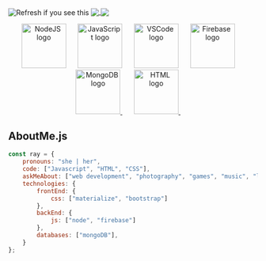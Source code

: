 <img align="center" src="https://k1rby.herokuapp.com/kirby" title="banner" alt="Refresh if you see this">
<a href="https://theiiiproject.firebaseapp.com">
    <img align="center" src="https://github-readme-stats.vercel.app/api?username=1rb&show_icons=true&include_all_commits=true&theme=github_dark&hide_border=true">
</a> 
<a href="https:theiiiproject.firebaseapp.com">
  <img align="center" src="https://github-readme-stats.vercel.app/api/top-langs/?username=inimicalpart&theme=github_dark&hide_border=true&include_all_commits=true">
</a>
<p align="center">
    <a href="https://nodejs.org"><img src="https://cdn.worldvectorlogo.com/logos/nodejs-icon.svg" width="90" height="90" alt="NodeJS logo" /></a>&nbsp;&nbsp;&nbsp;&nbsp;&nbsp;
    <a href="https://www.javascript.com"><img src="https://upload.wikimedia.org/wikipedia/commons/9/99/Unofficial_JavaScript_logo_2.svg" width="90" height="90" alt="JavaScript logo" /></a>&nbsp;&nbsp;&nbsp;&nbsp;&nbsp;
    <a href="https://code.visualstudio.com"><img src="https://upload.wikimedia.org/wikipedia/commons/9/9a/Visual_Studio_Code_1.35_icon.svg" width="90" height="90" alt="VSCode logo" /></a>&nbsp;&nbsp;&nbsp;&nbsp;&nbsp;
    <a href="https://firebase.com"><img src="https://cdn.worldvectorlogo.com/logos/firebase-1.svg" width="90" height="90" alt="Firebase logo" /></a>&nbsp;&nbsp;&nbsp;&nbsp;&nbsp; 
    <a href="https://mongodb.com"><img src="https://cdn.worldvectorlogo.com/logos/mongodb-icon-1.svg" width="90" height="90" alt="MongoDB logo" /> </a>&nbsp;&nbsp;&nbsp;&nbsp;&nbsp;
    <a href="https://developer.mozilla.org/en-US/docs/Web/HTML"><img src="https://cdn.worldvectorlogo.com/logos/html-1.svg" width="90" height="90" alt="HTML logo" /> </a>&nbsp;&nbsp;&nbsp;&nbsp;&nbsp;
</p>
    
## AboutMe.js

```javascript
const ray = {
    pronouns: "she | her",
    code: ["Javascript", "HTML", "CSS"],
    askMeAbout: ["web development", "photography", "games", "music", "life"],
    technologies: {
        frontEnd: {
            css: ["materialize", "bootstrap"]
        },
        backEnd: {
            js: ["node", "firebase"]
        },
        databases: ["mongoDB"],
    }
};
```
##



